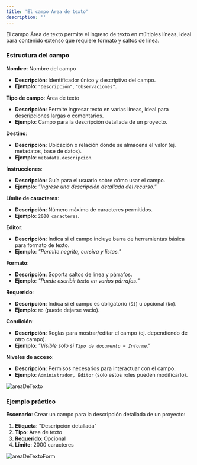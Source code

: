 ```yaml
---
title: 'El campo Área de texto'
description: ''
---
```


El campo Área de texto permite el ingreso de texto en múltiples líneas, ideal para contenido extenso que requiere formato y saltos de línea.

### Estructura del campo
**Nombre**: Nombre del campo  
- **Descripción**: Identificador único y descriptivo del campo.  
- **Ejemplo**: `"Descripción"`, `"Observaciones"`.

**Tipo de campo**: Área de texto  
- **Descripción**: Permite ingresar texto en varias líneas, ideal para descripciones largas o comentarios.  
- **Ejemplo**: Campo para la descripción detallada de un proyecto.

**Destino**:  
- **Descripción**: Ubicación o relación donde se almacena el valor (ej. metadatos, base de datos).  
- **Ejemplo**: `metadata.descripcion`.

**Instrucciones**:  
- **Descripción**: Guía para el usuario sobre cómo usar el campo.  
- **Ejemplo**: *"Ingrese una descripción detallada del recurso."*

**Límite de caracteres**:  
- **Descripción**: Número máximo de caracteres permitidos.  
- **Ejemplo**: `2000 caracteres`.

**Editor**:  
- **Descripción**: Indica si el campo incluye barra de herramientas básica para formato de texto.  
- **Ejemplo**: *"Permite negrita, cursiva y listas."*

**Formato**:  
- **Descripción**: Soporta saltos de línea y párrafos.  
- **Ejemplo**: *"Puede escribir texto en varios párrafos."*

**Requerido**:  
- **Descripción**: Indica si el campo es obligatorio (`Sí`) u opcional (`No`).  
- **Ejemplo**: `No` (puede dejarse vacío).

**Condición**:  
- **Descripción**: Reglas para mostrar/editar el campo (ej. dependiendo de otro campo).  
- **Ejemplo**: *"Visible solo si `Tipo de documento = Informe`."*

**Niveles de acceso**:  
- **Descripción**: Permisos necesarios para interactuar con el campo.  
- **Ejemplo**: `Administrador, Editor` (solo estos roles pueden modificarlo).

![areaDeTexto](/archihub.github.io/imagenes/areaDeTexto.png)

### Ejemplo práctico
**Escenario**: Crear un campo para la descripción detallada de un proyecto:

1. **Etiqueta**: "Descripción detallada"
2. **Tipo**: Área de texto
3. **Requerido**: Opcional
4. **Límite**: 2000 caracteres

![areaDeTextoForm](/archihub.github.io/imagenes/campo-edit-area-de-texto.png) 